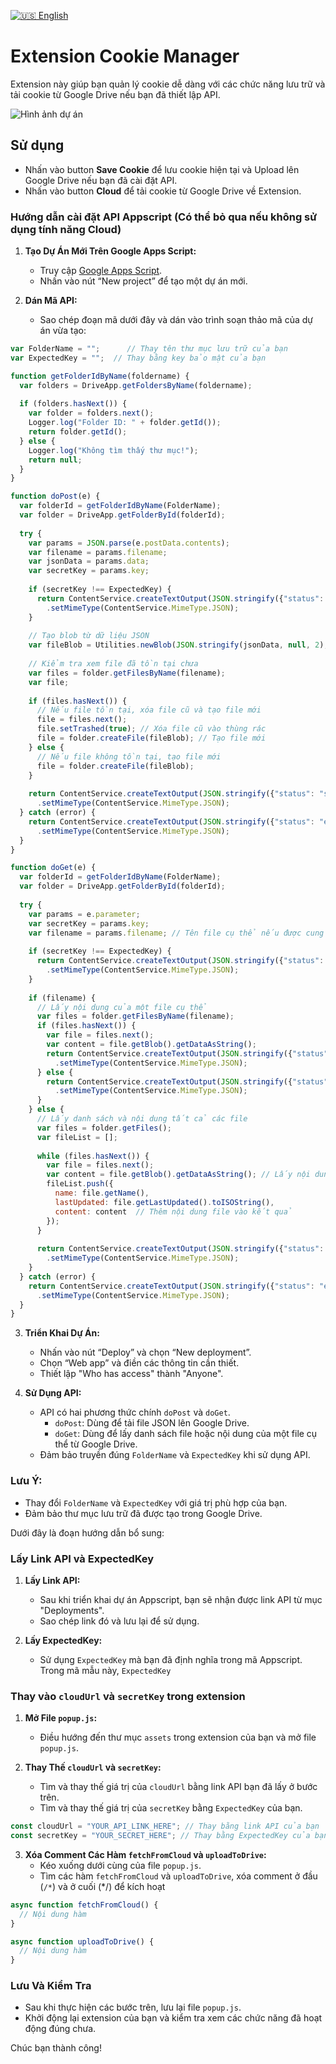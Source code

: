 [![🇺🇸 English](https://img.shields.io/badge/Language-English-blue?style=for-the-badge&logo=Google%20Translate)](README-EN.md)

# Extension Cookie Manager

Extension này giúp bạn quản lý cookie dễ dàng với các chức năng lưu trữ và tải cookie từ Google Drive nếu bạn đã thiết lập API.

![Hình ảnh dự án](image.png)

## Sử dụng

- Nhấn vào button **Save Cookie** để lưu cookie hiện tại và Upload lên Google Drive nếu bạn đã cài đặt API.
- Nhấn vào button **Cloud** để tải cookie từ Google Drive về Extension.

### Hướng dẫn cài đặt API Appscript (Có thể bỏ qua nếu không sử dụng tính năng Cloud)

1. **Tạo Dự Án Mới Trên Google Apps Script:**
   - Truy cập [Google Apps Script](https://script.google.com/).
   - Nhấn vào nút “New project” để tạo một dự án mới.

2. **Dán Mã API:**
   - Sao chép đoạn mã dưới đây và dán vào trình soạn thảo mã của dự án vừa tạo:

```javascript
var FolderName = "";      // Thay tên thư mục lưu trữ của bạn
var ExpectedKey = "";  // Thay bằng key bảo mật của bạn

function getFolderIdByName(foldername) {
  var folders = DriveApp.getFoldersByName(foldername);
  
  if (folders.hasNext()) {
    var folder = folders.next();
    Logger.log("Folder ID: " + folder.getId());
    return folder.getId();
  } else {
    Logger.log("Không tìm thấy thư mục!");
    return null;
  }
}

function doPost(e) {
  var folderId = getFolderIdByName(FolderName);
  var folder = DriveApp.getFolderById(folderId);
  
  try {
    var params = JSON.parse(e.postData.contents);
    var filename = params.filename;
    var jsonData = params.data;
    var secretKey = params.key;
    
    if (secretKey !== ExpectedKey) {
      return ContentService.createTextOutput(JSON.stringify({"status": "error", "message": "Unauthorized"}))
        .setMimeType(ContentService.MimeType.JSON);
    }
    
    // Tạo blob từ dữ liệu JSON
    var fileBlob = Utilities.newBlob(JSON.stringify(jsonData, null, 2), "application/json", filename);
    
    // Kiểm tra xem file đã tồn tại chưa
    var files = folder.getFilesByName(filename);
    var file;
    
    if (files.hasNext()) {
      // Nếu file tồn tại, xóa file cũ và tạo file mới
      file = files.next();
      file.setTrashed(true); // Xóa file cũ vào thùng rác
      file = folder.createFile(fileBlob); // Tạo file mới
    } else {
      // Nếu file không tồn tại, tạo file mới
      file = folder.createFile(fileBlob);
    }
    
    return ContentService.createTextOutput(JSON.stringify({"status": "success", "fileUrl": file.getUrl()}))
      .setMimeType(ContentService.MimeType.JSON);
  } catch (error) {
    return ContentService.createTextOutput(JSON.stringify({"status": "error", "message": error.toString()}))
      .setMimeType(ContentService.MimeType.JSON);
  }
}

function doGet(e) {
  var folderId = getFolderIdByName(FolderName);
  var folder = DriveApp.getFolderById(folderId);
  
  try {
    var params = e.parameter;
    var secretKey = params.key;
    var filename = params.filename; // Tên file cụ thể nếu được cung cấp
    
    if (secretKey !== ExpectedKey) {
      return ContentService.createTextOutput(JSON.stringify({"status": "error", "message": "Unauthorized"}))
        .setMimeType(ContentService.MimeType.JSON);
    }
    
    if (filename) {
      // Lấy nội dung của một file cụ thể
      var files = folder.getFilesByName(filename);
      if (files.hasNext()) {
        var file = files.next();
        var content = file.getBlob().getDataAsString();
        return ContentService.createTextOutput(JSON.stringify({"status": "success", "data": content}))
          .setMimeType(ContentService.MimeType.JSON);
      } else {
        return ContentService.createTextOutput(JSON.stringify({"status": "error", "message": "File not found"}))
          .setMimeType(ContentService.MimeType.JSON);
      }
    } else {
      // Lấy danh sách và nội dung tất cả các file
      var files = folder.getFiles();
      var fileList = [];
      
      while (files.hasNext()) {
        var file = files.next();
        var content = file.getBlob().getDataAsString(); // Lấy nội dung file
        fileList.push({
          name: file.getName(),
          lastUpdated: file.getLastUpdated().toISOString(),
          content: content  // Thêm nội dung file vào kết quả
        });
      }
      
      return ContentService.createTextOutput(JSON.stringify({"status": "success", "files": fileList}))
        .setMimeType(ContentService.MimeType.JSON);
    }
  } catch (error) {
    return ContentService.createTextOutput(JSON.stringify({"status": "error", "message": error.toString()}))
      .setMimeType(ContentService.MimeType.JSON);
  }
}
```
3. **Triển Khai Dự Án:**
   - Nhấn vào nút “Deploy” và chọn “New deployment”.
   - Chọn “Web app” và điền các thông tin cần thiết.
   - Thiết lập "Who has access" thành "Anyone".

4. **Sử Dụng API:**
   - API có hai phương thức chính `doPost` và `doGet`.
     - `doPost`: Dùng để tải file JSON lên Google Drive.
     - `doGet`: Dùng để lấy danh sách file hoặc nội dung của một file cụ thể từ Google Drive.
   - Đảm bảo truyền đúng `FolderName` và `ExpectedKey` khi sử dụng API.

### Lưu Ý:
- Thay đổi `FolderName` và `ExpectedKey` với giá trị phù hợp của bạn.
- Đảm bảo thư mục lưu trữ đã được tạo trong Google Drive.

Dưới đây là đoạn hướng dẫn bổ sung:

### Lấy Link API và ExpectedKey

1. **Lấy Link API:**
   - Sau khi triển khai dự án Appscript, bạn sẽ nhận được link API từ mục "Deployments".
   - Sao chép link đó và lưu lại để sử dụng.

2. **Lấy ExpectedKey:**
   - Sử dụng `ExpectedKey` mà bạn đã định nghĩa trong mã Appscript. Trong mã mẫu này, `ExpectedKey`

### Thay vào `cloudUrl` và `secretKey` trong extension

1. **Mở File `popup.js`:**
   - Điều hướng đến thư mục `assets` trong extension của bạn và mở file `popup.js`.

2. **Thay Thế `cloudUrl` và `secretKey`:**
   - Tìm và thay thế giá trị của `cloudUrl` bằng link API bạn đã lấy ở bước trên.
   - Tìm và thay thế giá trị của `secretKey` bằng `ExpectedKey` của bạn.

```javascript
const cloudUrl = "YOUR_API_LINK_HERE"; // Thay bằng link API của bạn
const secretKey = "YOUR_SECRET_HERE"; // Thay bằng ExpectedKey của bạn
```

3. **Xóa Comment Các Hàm `fetchFromCloud` và `uploadToDrive`:**
   - Kéo xuống dưới cùng của file `popup.js`.
   - Tìm các hàm `fetchFromCloud` và `uploadToDrive`, xóa comment ở đầu (`/*`) và ở cuối (*/) để kích hoạt

```javascript
async function fetchFromCloud() {
  // Nội dung hàm
}

async function uploadToDrive() {
  // Nội dung hàm
}
```

### Lưu Và Kiểm Tra

- Sau khi thực hiện các bước trên, lưu lại file `popup.js`.
- Khởi động lại extension của bạn và kiểm tra xem các chức năng đã hoạt động đúng chưa.

Chúc bạn thành công!
